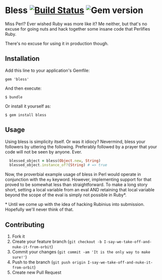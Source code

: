 # Bless [![Build Status](https://secure.travis-ci.org/DevL/bless.png)](http://travis-ci.org/DevL/bless) ![Gem version](https://badge.fury.io/rb/bless.png)

Miss Perl? Ever wished Ruby was more like it? Me neither, but that's no excuse for going nuts and hack together some insane code that Perlifies Ruby.

There's no excuse for using it in production though.

## Installation

Add this line to your application's Gemfile:

    gem 'bless'

And then execute:

    $ bundle

Or install it yourself as:

    $ gem install bless

## Usage

Using bless is simplicity itself. Or was it idiocy? Nevermind, bless your followers by uttering the following. Preferably followed by a prayer that your code will not be seen by anyone. Ever.

```ruby
  blessed_object = bless(Object.new, String)
  blessed_object.instance_of?(String) # => true
```

Now, the proverbial example usage of bless in Perl would operate in conjunction with the `my` keyword. However, implementing support for that proved to be somewhat less than straightforward. To make a long story short, setting a local variable from an eval AND retaining that local variable beyond the scope of the eval is simply not possible in Ruby\*.

\* Until we come up with the idea of hacking Rubinius into submission. Hopefully we'll never think of that.

## Contributing

1. Fork it
2. Create your feature branch (`git checkout -b I-say-we-take-off-and-nuke-it-from-orbit`)
3. Commit your changes (`git commit -am 'It is the only way to make sure!'`)
4. Push to the branch (`git push origin I-say-we-take-off-and-nuke-it-from-orbit`)
5. Create new Pull Request

